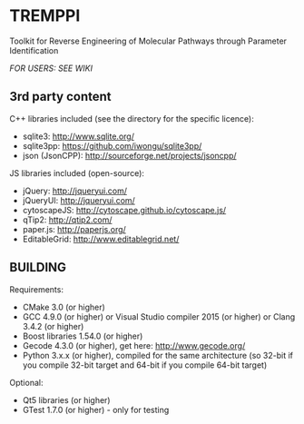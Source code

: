 TREMPPI
=======

Toolkit for Reverse Engineering of Molecular Pathways through Parameter Identification

*FOR USERS: SEE WIKI*

3rd party content
-----------------
C++ libraries included (see the directory for the specific licence): 

* sqlite3: http://www.sqlite.org/ 
* sqlite3pp: https://github.com/iwongu/sqlite3pp/
* json (JsonCPP): http://sourceforge.net/projects/jsoncpp/ 

JS libraries included (open-source):

* jQuery: http://jqueryui.com/
* jQueryUI: http://jqueryui.com/
* cytoscapeJS: http://cytoscape.github.io/cytoscape.js/
* qTip2: http://qtip2.com/
* paper.js: http://paperjs.org/
* EditableGrid: http://www.editablegrid.net/

BUILDING
--------

Requirements:

* CMake 3.0 (or higher)
* GCC 4.9.0 (or higher) or Visual Studio compiler 2015 (or higher) or Clang 3.4.2 (or higher)
* Boost libraries 1.54.0 (or higher)
* Gecode 4.3.0 (or higher), get here: http://www.gecode.org/
* Python 3.x.x (or higher), compiled for the same architecture (so 32-bit if you compile 32-bit target and 64-bit if you compile 64-bit target)

Optional:

* Qt5 libraries (or higher) 
* GTest 1.7.0 (or higher) - only for testing
